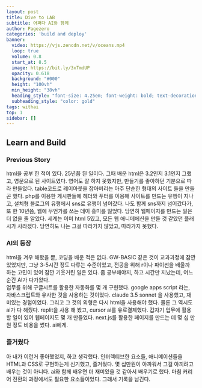 ```yaml
---
layout: post
title: Dive to LAB
subtitle: 어쩌다 AI와 함께
author: Pagezero
categories: 'build and deploy'
banner:
  video: https://vjs.zencdn.net/v/oceans.mp4
  loop: true
  volume: 0.8
  start_at: 8.5
  image: https://bit.ly/3xTmdUP
  opacity: 0.618
  background: "#000"
  height: "100vh"
  min_height: "38vh"
  heading_style: "font-size: 4.25em; font-weight: bold; text-decoration: underline"
  subheading_style: "color: gold"
tags: withai
top: 1
sidebar: []
---
```


## Learn and Build

### Previous Story

html을 공부 한 적이 있다. 25년쯤 된 일이다. 그때 배운 html은 3.2인지 3.1인지 그랬고, 영문으로 된 사이트였다. 영어도 잘
하지 못했지만, 만들기를 좋아하던 기분으로 따라 만들었다. table코드로 레이아웃을 잡아버리는 아주 단순한 형태의 사이트
들을 만들곤 했다. php를 이용한 게시판들에 헤더와 푸터를 이용해 사이트를 만드는 유행이 지나고, 설치형 블로그의 유행에서
sns로 유행이 넘어갔다. 나도 함께 sns까지 넘어갔다가, 또 한 10년쯤, 웹에 무언가를 쓰는 데이 흥미를 잃었다. 당연히
웹페이지를 만드는 일은 더 없을 줄 알았다. 세계는 이미 html 5였고, 모든 웹 애니메에션을 만들 것 같았던 플래시가 사라졌다.
당연히도 나는 그걸 따라가지 않았고, 따라가지 못했다.

### AI의 등장

html을 겨우 해봤을 뿐, 코딩을 배운 적은 없다. GW-BASIC 같은 것이 교과과정에 잠깐 있었지만, 그냥 3-5시간 정도 다루는
수준이었고, 전공을 위해 r이나 파이썬을 배울까 하는 고민이 있어 잠깐 기웃거린 일은 있다. 좀 공부해야지, 하고 시간만
지났는데, 어느 순간 AI가 다가왔다. <br /> 업무를 위해 구글시트를 활용한 자동화를 몇 개 구현했다. google apps script
라는, 자바스크립트와 유사한 것을 사용하는 것이었다. claude 3.5 sonnet 을 사용했고, 재미있는 경험이었다. 그리고 그 것의
외형은 다시 html을 사용해야 했다. 물론 그 역시도 ai가 다 해줬다. replit을 사용 해 봤고, cursor ai를 유료결제했다. 갑자기
업무에 활용할 일이 있어 웹페이지도 몇 개 만들었다. next.js를 활용한 페이지를 만드는 데 몇 십 만원 정도 비용을 썼다.
ai에게.

### 즐거웠다

아 내가 이런거 좋아했었지, 하고 생각했다. 인터렉티브한 요소들, 애니메이션들을 HTML과 CSS로 구현하는게 신기했고,
즐거웠다. 몇 십만원이 아까워서 그걸 아끼려고 배우는 것이 아니다. ai와 함께 배우면 더 재미있을 것 같아서 배우기로 했다.
마침 커리어 전환의 과정에서도 필요한 요소들이었다. 그래서 기록을 남긴다.
